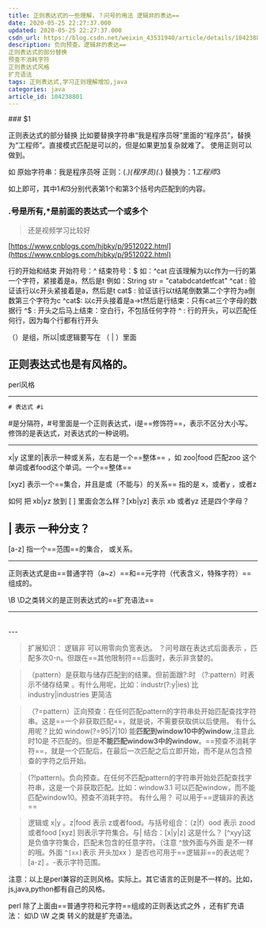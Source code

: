 ```yaml
---
title: 正则表达式的一些理解，？问号的用法 逻辑非的表达==
date: 2020-05-25 22:27:37.000
updated: 2020-05-25 22:27:37.000
csdn_url: https://blog.csdn.net/weixin_43531940/article/details/104238801
description: 负向预查。逻辑非的表达== 
正则表达式的部分替换
预查不消耗字符
正则表达式风格
扩充语法
tags: 正则表达式,学习正则理解增加,java
categories: java
article_id: 104238801
---
```

﻿### $1

正则表达式的部分替换
比如要替换字符串“我是程序员呀”里面的“程序员”，替换为“工程师”。直接模式匹配是可以的，但是如果更加复杂就难了。
使用正则可以做到。

如
原始字符串：我是程序员呀
正则：(.*)(程序员)(.*)
替换为：$1工程师$3

如上即可，其中$1和$3分别代表第1个和第3个括号内匹配到的内容。

### .号是所有,*是前面的表达式一个或多个
> 还是视频学习比较好

[https://www.cnblogs.com/hjbky/p/9512022.html](https://www.cnblogs.com/hjbky/p/9512022.html)

行的开始和结束 开始符号：^ 结束符号：$  如：^cat 应该理解为以c作为一行的第一个字符，紧接着是a，然后是t
例如：String str = "catabdcatdetfcat"
^cat : 验证该行以c开头紧接着是a，然后是t
cat$ : 验证该行以t结尾倒数第二个字符为a倒数第三个字符为c
^cat$: 以c开头接着是a->t然后是行结束：只有cat三个字母的数据行
^$  : 开头之后马上结束：空白行，不包括任何字符
^    : 行的开头，可以匹配任何行，因为每个行都有行开头


（）是组，所以|或逻辑要写在 （ | ）里面

## 正则表达式也是有风格的。

perl风格

---

```js
# 表达式 #i
```
#是分隔符，#号里面是一个正则表达式，i是==修饰符==，表示不区分大小写。修饰的是表达式，对表达式的一种说明。

---
x|y 这里的|表示一种或关系，左右是一个==整体== ，如 zoo|food 匹配zoo 这个单词或者food这个单词。一个==整体==
 
 [xyz]  表示一个==集合，并且是或（不能与）的关系== 指的是 x，或者y ，或者z 

如何 把 xb|yz 放到  [ ] 里面会怎么样？[xb|yz] 表示 xb 或者yz 还是四个字母？

| 表示 一种分支？
---
[a-z] 指一个==范围==的集合， 或关系。


---
正则表达式是由==普通字符（a~z）==和==元字符（代表含义，特殊字符）==组成的。

\B \D之类转义的是正则表达式的==扩充语法==


---
<br>
---

> 扩展知识：
> 逻辑非 可以用零向负宽表达。
> ？问号跟在表达式后面表示 ，匹配多次0-n。但跟在==其他限制符==后面时，表示非贪婪的。
> 

>（pattern）是获取与储存匹配到的结果。但前面跟?:时
>（?:pattern）时表示不储存结果 。有什么用呢，比如：industr(?:y|ies) 比industry|industries 更简洁

>（?=pattern）正向预查：在任何匹配pattern的字符串处开始匹配查找字符串。这是==一个非获取匹配==，就是说，不需要获取供以后使用。
>有什么用呢？比如 window(?=95|7|10) 能**匹配到window10中的window**,注意此时10是 不匹配的。但是**不能匹配window3中的window**。==预查不消耗字符==，就是一个匹配后，在最后一次匹配之后立即开始，而不是从包含预查的字符之后开始。

> (?!pattern)。负向预查。在任何不匹配pattern的字符串开始处匹配查找字符串，这是一个非获取匹配。比如：window3.1 可以匹配window，而不能匹配window10。预查不消耗字符。
> 有什么用？
> 可以用于==逻辑非的表达== 

>逻辑或 x|y 。z|food 表示 z或者food。与括号组合：（z|f）ood 表示 zood 或者food
>[xyz] 则表示字符集合。与| 结合：[x|y|z]  这是什么？
>[^xyy]这是负值字符集合，匹配未包含的任意字符。（注意 ^放外面与外面 是不一样的哦。外面 `^[xx]`表示 开头加xx ）是否也可用于==逻辑非==的表达呢？
>[a-z] 。-表示字符范围。

注意：以上是perl兼容的正则风格。实际上。其它语言的正则是不一样的。比如，js,java,python都有自己的风格。

perl 除了上面由==普通字符和元字符==组成的正则表达式之外 ，还有扩充语法：
如\D \W 之类 转义的就是扩充语法。
